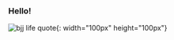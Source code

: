 ### Hello! 
![bjj life quote](https://github.com/mreraser/mreraser/assets/33192762/755dc2c9-ed70-4530-8bf3-4c72311bb867){: width="100px" height="100px"}

<!--
**mreraser/mreraser** is a ✨ _special_ ✨ repository because its `README.md` (this file) appears on your GitHub profile.

Here are some ideas to get you started:

- 🔭 I’m currently working on ...
- 🌱 I’m currently learning ...
- 👯 I’m looking to collaborate on ...
- 🤔 I’m looking for help with ...
- 💬 Ask me about ...
- 📫 How to reach me: ...
- 😄 Pronouns: ...
- ⚡ Fun fact: ...
-->
